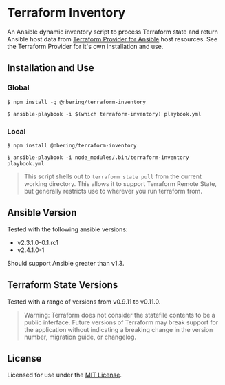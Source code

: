 # Terraform Inventory

An Ansible dynamic inventory script to process Terraform state and return
Ansible host data from [Terraform Provider for Ansible][1] host resources. See the
Terraform Provider for it's own installation and use.

## Installation and Use

### Global
```
$ npm install -g @nbering/terraform-inventory

$ ansible-playbook -i $(which terraform-inventory) playbook.yml
```

### Local
```
$ npm install @nbering/terraform-inventory

$ ansible-playbook -i node_modules/.bin/terraform-inventory playbook.yml
```

> This script shells out to `terraform state pull` from the current working
directory. This allows it to support Terraform Remote State, but generally
restricts use to wherever you run terraform from.

## Ansible Version

Tested with the following ansible versions:
- v2.3.1.0-0.1.rc1
- v2.4.1.0-1

Should support Ansible greater than v1.3.

## Terraform State Versions

Tested with a range of versions from v0.9.11 to v0.11.0.

> Warning: Terraform does not consider the statefile contents to be a public
interface. Future versions of Terraform may break support for the application
without indicating a breaking change in the version number, migration guide, or
changelog.

## License

Licensed for use under the [MIT License](./LICENSE).

[1]: https://github.com/nbering/terraform-provider-ansible/
